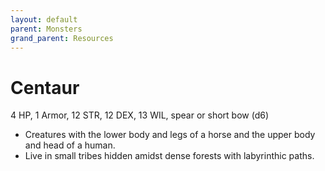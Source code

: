 ```yaml
---
layout: default
parent: Monsters
grand_parent: Resources
---
```


# Centaur

4 HP, 1 Armor, 12 STR, 12 DEX, 13 WIL, spear or short bow (d6)

- Creatures with the lower body and legs of a horse and the upper body and head of a human.
- Live in small tribes hidden amidst dense forests with labyrinthic paths.


